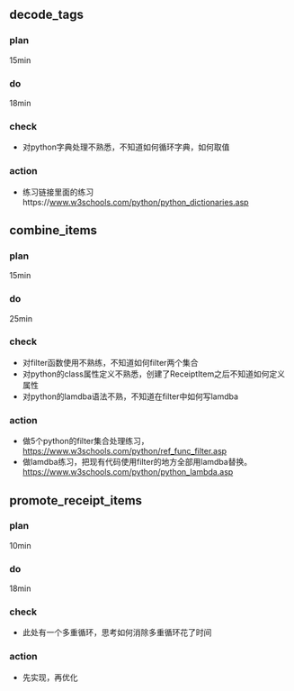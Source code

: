 ## decode_tags
### plan

15min

### do

18min

### check

- 对python字典处理不熟悉，不知道如何循环字典，如何取值

### action

- 练习链接里面的练习https://www.w3schools.com/python/python_dictionaries.asp


## combine_items
### plan

15min

### do

25min

### check

- 对filter函数使用不熟练，不知道如何filter两个集合
- 对python的class属性定义不熟悉，创建了ReceiptItem之后不知道如何定义属性
- 对python的lamdba语法不熟，不知道在filter中如何写lamdba

### action
- 做5个python的filter集合处理练习，https://www.w3schools.com/python/ref_func_filter.asp
- 做lamdba练习，把现有代码使用filter的地方全部用lamdba替换。https://www.w3schools.com/python/python_lambda.asp



## promote_receipt_items
### plan

10min

### do

18min

### check

- 此处有一个多重循环，思考如何消除多重循环花了时间

### action

- 先实现，再优化



